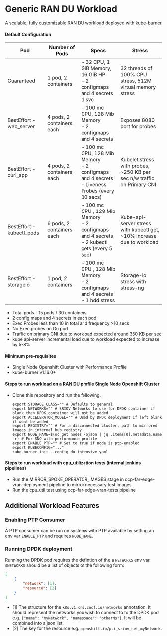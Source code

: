 # Generic RAN DU Workload

A scalable, fully customizable RAN DU workload deployed with [kube-burner](https://github.com/kube-burner/kube-burner)

#### Default Configuration
| Pod | Number of Pods | Specs | Stress |
|-----|----------------|-------| ------- |
| Guaranteed | 1 pod, 2 containers | - 32 CPU, 1 GiB Memory, 16 GiB HP<br>- 2 configmaps and 4 secrets<br> 1 svc<br> | 32 threads of 100% CPU stress, 512M virtual memory stress |
| BestEffort - web_server | 4 pods, 2 containers each | - 100 mc CPU, 128 Mib Memory<br>- 2 configmaps and 4 secrets<br> | Exposes 8080 port for probes |
| BestEffort - curl_app | 4 pods, 2 containers each | - 100 mc CPU, 128 Mib Memory<br>- 2 configmaps and 4 secrets<br>- Liveness Probes (every 10 secs)| Kubelet stress with probes, ~250 KB per sec n/w traffic on Primary CNI |
| BestEffort - kubectl_pods | 6 pods, 2 containers each | - 100 mc CPU , 128 Mib Memory<br>- 2 configmaps and 4 secrets<br>- 2 kubectl gets (every 5 sec) | Kube-api-server stress with kubectl get, ~10% increase due to workload |
| BestEffort - storageio | 1 pod, 2 containers | - 100 mc CPU , 128 Mib Memory<br>- 2 configmaps and 4 secrets<br>- 1 hdd stress | Storage-io stress with stress-ng |

* Total pods - 15 pods / 30 containers
* 2 config maps and 4 secrets in each pod
* Exec Probes less than 10 in total and frequency >10 secs
* No Exec probes on Gu pod
* Traffic on primary CNI due to workload expected around 350 KB per sec
* kube api-server incremental load due to workload expected to increase by 5-8%

#### Minimum pre-requisites
* Single Node Openshift Cluster with Performance Profile
* kube-burner v1.16.0+

#### Steps to run workload on a RAN DU profile Single Node Openshift Cluster

* Clone this repository and run the following.

    ```shell
    export STORAGE_CLASS="" # Defaults to general
    export NETWORKS="" # SRIOV Networks to use for DPDK container if blank then DPDK container will not be added
    export ACCELERATOR_MODEL="" # Used by DPDK deployment if left blank it wont be added
    export REGISTRY="" # For a disconnected cluster, path to mirrored images in internal hub registry
    export NODE_NAME=$(oc get nodes -ojson | jq .items[0].metadata.name -r) # For SNO with performance profile
    export ENABLE_PTP="" # Set to true if node is ptp-enabled 
    export KUBECONFIG="..."
    kube-burner init --config du-intensive.yaml
    ```

#### Steps to run workload with cpu_utilization tests (internal jenkins pipelines)

* Run the MIRROR_SPOKE_OPERATOR_IMAGES stage in ocp-far-edge-vran-deployment pipeline to mirror necessary test images
* Run the cpu_util test using ocp-far-edge-vran-tests pipeline

## Additional Workload Features

### Enabling PTP Consumer

A PTP consumer can be run on systems with PTP available by setting an env var `ENABLE_PTP` and requires `NODE_NAME`.

### Running DPDK deployment

Running the DPDK pod requires the defintion of the a `NETWORKS` env var. `$NETWORKS` should be a list of objects of the following form:

```json
[
    {
        "network": [1],
        "resource": [2]
    }
]
```

* [1] The structure for the `k8s.v1.cni.cncf.io/networks` annotation.
      It should represent the networks you wish to connect to to the DPDK pod  e.g. `{"name": "myNetwork", "namespace": "otherNs"}`.
      It will be combined into a json list.
* [2] The key for the resource e.g. `openshift.io/pci_sriov_net_myNetwork`.
